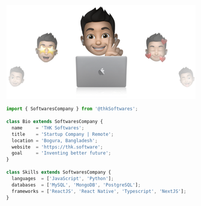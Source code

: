 <p align="center">
  <img src="https://raw.githubusercontent.com/thkSoftwares/.github/main/cover.png" />
</p>


```js
import { SoftwaresCompany } from '@thkSoftwares';

class Bio extends SoftwaresCompany {
  name     = 'THK Softwares';
  title    = 'Startup Company | Remote';
  location = 'Bogura, Bangladesh';
  website  = 'https://thk.software';
  goal     = 'Inventing better future';
}

class Skills extends SoftwaresCompany {
  languages  = ['JavaScript', 'Python'];
  databases  = ['MySQL', 'MongoDB', 'PostgreSQL'];
  frameworks = ['ReactJS', 'React Native', 'Typescript', 'NextJS'];
}
```